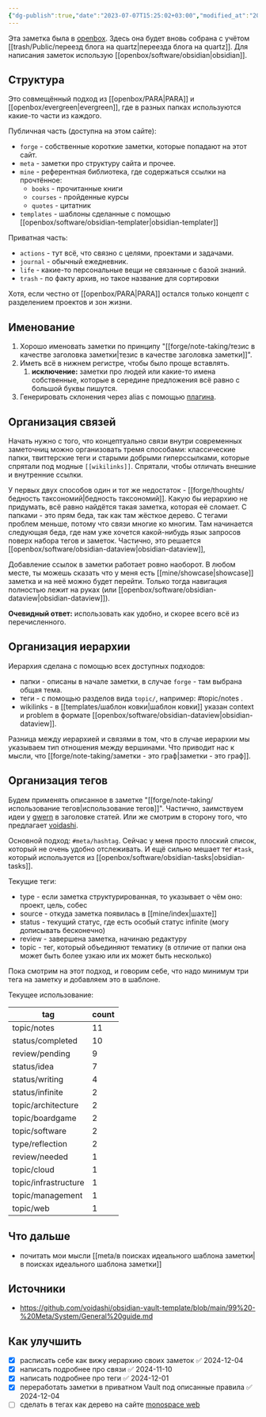 ```yaml
---
{"dg-publish":true,"date":"2023-07-07T15:25:02+03:00","modified_at":"2024-12-04T17:14:36+03:00","tags":["review/pending","status/completed","topic/notes"],"permalink":"/meta/как я веду заметки/","dgPassFrontmatter":true}
---
```



Эта заметка была в [openbox](https://vanadium23.me/openbox/kak-ya-vedu-zametki/). Здесь она будет вновь собрана с учётом [[trash/Public/переезд блога на quartz|переезда блога на quartz]]. Для написания заметок использую [[openbox/software/obsidian|obsidian]]. 


## Структура

Это совмещённый подход из [[openbox/PARA|PARA]] и [[openbox/evergreen|evergreen]], где в разных папках используются какие-то части из каждого.

Публичная часть (доступна на этом сайте):
- `forge` - собственные короткие заметки, которые попадают на этот сайт.
- `meta` - заметки про структуру сайта и прочее.
- `mine` - референтная библиотека, где содержаться ссылки на прочтённое:
    - `books` - прочитанные книги
    - `courses` - пройденные курсы
    - `quotes` - цитатник
- `templates` - шаблоны сделанные с помощью [[openbox/software/obsidian-templater|obsidian-templater]]

Приватная часть:
- `actions` - тут всё, что связно с целями, проектами и задачами. 
- `journal` - обычный ежедневник.
- `life` - какие-то персональные вещи не связанные с базой знаний.
- `trash` - по факту архив, но такое название для сортировки

Хотя, если честно от [[openbox/PARA|PARA]] остался только концепт с разделением проектов и зон жизни.

## Именование

1. Хорошо именовать заметки по принципу "[[forge/note-taking/тезис в качестве заголовка заметки|тезис в качестве заголовка заметки]]".
2. Иметь всё в нижнем регистре, чтобы было проще вставлять.
    1. **исключение:** заметки про людей или какие-то имена собственные, которые в середине предложения всё равно с большой буквы пишутся.
3. Генерировать склонения через alias с помощью [плагина](https://github.com/vanadium23/obsidian-cyrillic-morpher).

## Организация связей


Начать нужно с того, что концептуально связи внутри современных заметочниц можно организовать тремя способами: классические папки, твиттерские теги и старыми добрыми гиперссылками, которые спрятали под модные `[[wikilinks]]`. Спрятали, чтобы отличать внешние и внутренние ссылки. 

У первых двух способов один и тот же недостаток - [[forge/thoughts/бедность таксономий|бедность таксономий]]. Какую бы иерархию не придумать, всё равно найдётся такая заметка, которая её сломает. С папками - это прям беда, так как там жёсткое дерево. С тегами проблем меньше, потому что связи многие ко многим. Там начинается следующая беда, где нам уже хочется какой-нибудь язык запросов поверх набора тегов и заметок. Частично, это решается [[openbox/software/obsidian-dataview|obsidian-dataview]],

Добавление ссылок в заметки работает ровно наоборот. В любом месте, ты можешь сказать что у меня есть [[mine/showcase|showcase]] заметка и на неё можно будет перейти. Только тогда навигация полностью лежит на руках (или [[openbox/software/obsidian-dataview|obsidian-dataview]]). 

**Очевидный ответ:** использовать как удобно, и скорее всего всё из перечисленного.

## Организация иерархии

Иерархия сделана с помощью всех доступных подходов:
- папки - описаны в начале заметки, в случае `forge` - там выбрана общая тема.
- теги - с помощью разделов вида `topic/`, например: #topic/notes .
- wikilinks - в [[templates/шаблон ковки|шаблон ковки]] указан context и problem в формате [[openbox/software/obsidian-dataview|obsidian-dataview]].

Разница между иерархией и связями в том, что в случае иерархии мы указываем тип отношения между вершинами. Что приводит нас к мысли, что [[forge/note-taking/заметки - это граф|заметки - это граф]].

## Организация тегов

Будем применять описанное в заметке "[[forge/note-taking/использование тегов|использование тегов]]". Частично, заимствуем идеи у [gwern](https://gwern.net/)  в заголовке статей. Или же смотрим в сторону того, что предлагает [voidashi](https://github.com/voidashi/obsidian-vault-template/blob/main/99%20-%20Meta/System/Guide%20to%20Tags%20and%20Links%20-%20Note%20Organization%20in%20Obsidian.md).

Основной подход: `#meta/hashtag`. Сейчас у меня просто плоский список, который не очень удобно отслеживать. И ещё сильно мешает тег `#task`, который используется из [[openbox/software/obsidian-tasks|obsidian-tasks]].

Текущие теги:
- type - если заметка структурированная, то указывает о чём оно: проект, цель, собес
- source - откуда заметка появилась в [[mine/index|шахте]]
- status - текущий статус, где есть особый статус infinite (могу дописывать бесконечно)
- review - завершена заметка, начинаю редактуру
- topic - тег, который объединяют тематику (в отличие от папки она может быть более узкаю или их может быть несколько)

Пока смотрим на этот подход, и говорим себе, что надо минимум три тега на заметку и добавляем это в шаблоне.

Текущее использование:

| tag                  | count |
| -------------------- | ----- |
| topic/notes          | 11    |
| status/completed     | 10    |
| review/pending       | 9     |
| status/idea          | 7     |
| status/writing       | 4     |
| status/infinite      | 2     |
| topic/architecture   | 2     |
| topic/boardgame      | 2     |
| topic/software       | 2     |
| type/reflection      | 2     |
| review/needed        | 1     |
| topic/cloud          | 1     |
| topic/infrastructure | 1     |
| topic/management     | 1     |
| topic/web            | 1     |


## Что дальше

- почитать мои мысли [[meta/в поисках идеального шаблона заметки|в поисках идеального шаблона заметки]]

## Источники

- https://github.com/voidashi/obsidian-vault-template/blob/main/99%20-%20Meta/System/General%20guide.md


## Как улучшить

- [x] расписать себе как вижу иерархию своих заметок ✅ 2024-12-04
- [x] написать подробнее про связи ✅ 2024-11-10
- [x] написать подробнее про теги ✅ 2024-12-01
- [x] переработать заметки в приватном Vault под описанные правила ✅ 2024-12-04
- [ ] сделать в тегах как дерево на сайте [monospace web](https://owickstrom.github.io/the-monospace-web/)
